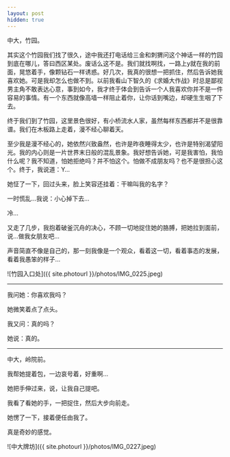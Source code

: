 ```yaml
---
layout: post
hidden: true
---
```


中大，竹园。

其实这个竹园我们找了很久，途中我还打电话给三金和刺猬问这个神话一样的竹园到底在哪儿，答曰西区某处。废话么这不是。我们就找啊找，一路上y就在我的前面，晃悠着手，像颗钻石一样诱惑。好几次，我真的很想一把抓住，然后告诉她我喜欢她。可是我却怎么也做不到。以前我看山下智久的《求婚大作战》时总是鄙视男主角不敢表达心意，事到如今，我才终于体会到告诉一个人我喜欢你并不是一件容易的事情。有一个东西就像高墙一样阻止着你，让你话到嘴边，却硬生生咽了下去。

终于我们到了竹园，这里景色很好，有小桥流水人家，虽然每样东西都并不是很靠谱。我们在木板路上走着，漫不经心聊着天。

至少我是漫不经心的，她依然兴致盎然，也许是昨夜睡得太少，也许是特别渴望阳光。我的内心则是一片世界末日般的混乱景象。我好想告诉她，可是我害怕，我怕什么呢？我不知道，怕她拒绝吗？并不怕这个。怕做不成朋友吗？也不是很担心这个。终于，我说道：Y…

她怔了一下，回过头来，脸上笑容还挂着：干嘛叫我的名字？

一时慌乱…我说：小心掉下去…

冷…

又走了几步，我抱着破釜沉舟的决心，不顾一切地捉住她的胳膊，把她拉到面前，说…做我女朋友吧…

声音简直不像是自己的，那一刻我像是一个观众，看着这一切，看着事态的发展，看着我愚笨的样子…

![竹园入口处]({{ site.photourl }}/photos/IMG_0225.jpeg)

* * *

我问她：你喜欢我吗？

她微笑着点了点头。

我又问：真的吗？

她说：真的。

* * *

中大，岭院前。

我帮她提着包，一边哀号着，好重啊…

她把手伸过来，说，让我自己提吧。

我看了看她的手，一把捉住，然后大步向前走。

她愣了一下，接着便任由我了。

真是奇妙的感觉。

![中大牌坊]({{ site.photourl }}/photos/IMG_0227.jpeg)